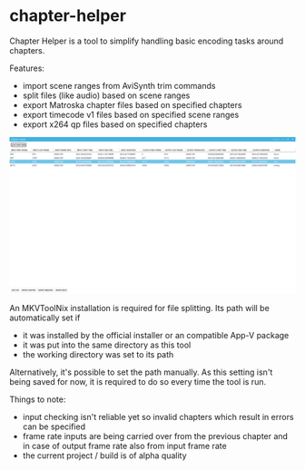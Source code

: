 # chapter-helper
Chapter Helper is a tool to simplify handling basic encoding tasks around chapters.

Features:
- import scene ranges from AviSynth trim commands
- split files (like audio) based on scene ranges
- export Matroska chapter files based on specified chapters
- export timecode v1 files based on specified scene ranges
- export x264 qp files based on specified chapters

![Alt text](/screenshot.png?raw=true "Screeshot")

An MKVToolNix installation is required for file splitting. Its path will be automatically set if
- it was installed by the official installer or an compatible App-V package
- it was put into the same directory as this tool
- the working directory was set to its path

Alternatively, it's possible to set the path manually. As this setting isn't being saved for now, it is required to do so every time the tool is run.

Things to note:
- input checking isn't reliable yet so invalid chapters which result in errors can be specified
- frame rate inputs are being carried over from the previous chapter and in case of output frame rate also from input frame rate
- the current project / build is of alpha quality
